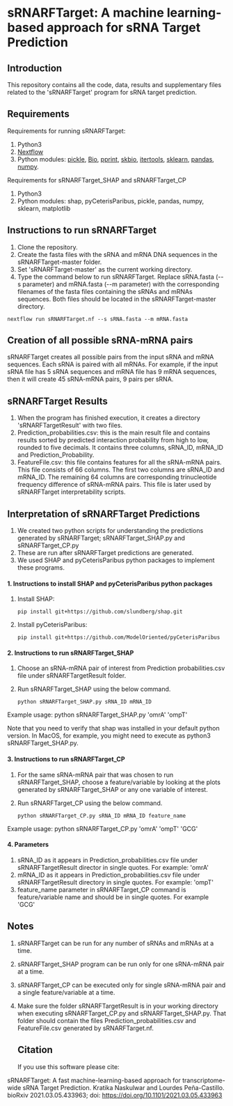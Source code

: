 # sRNARFTarget: A machine learning-based approach for sRNA Target Prediction #
  
  ## Introduction

This repository contains all the code, data, results and supplementary files related to the 'sRNARFTarget' program for sRNA target prediction.
    
  ## Requirements

Requirements for running sRNARFTarget:
  1. Python3
  2. [Nextflow](https://www.nextflow.io/)
  3. Python modules: [pickle](https://docs.python.org/3/library/pickle.html), [Bio](https://biopython.org/), [pprint](https://docs.python.org/3/library/pprint.html), [skbio](http://scikit-bio.org/), [itertools](https://docs.python.org/3/library/itertools.html), [sklearn](https://scikit-learn.org/stable/), [pandas](https://pandas.pydata.org/), [numpy](https://numpy.org/).
        
Requirements for sRNARFTarget_SHAP and sRNARFTarget_CP
  1. Python3
  2. Python modules: shap, pyCeterisParibus, pickle, pandas, numpy, sklearn, matplotlib
             
  ## Instructions to run sRNARFTarget
  
  1. Clone the repository.
  2. Create the fasta files with the sRNA and mRNA DNA sequences in the sRNARFTarget-master folder.
  3. Set 'sRNARFTarget-master' as the current working directory.
  4. Type the command below to run sRNARFTarget. Replace sRNA.fasta (--s parameter) and mRNA.fasta (--m parameter) with the corresponding filenames of the fasta files containing the sRNAs and mRNAs sequences. Both files should be located in the sRNARFTarget-master directory.
   
    nextflow run sRNARFTarget.nf --s sRNA.fasta --m mRNA.fasta
   
  ## Creation of all possible sRNA-mRNA pairs
  
sRNARFTarget creates all possible pairs from the input sRNA and mRNA sequences. Each sRNA is paired with all mRNAs. For example, if the input sRNA file has 5 sRNA sequences and mRNA file has 9 mRNA sequences, then it will create 45 sRNA-mRNA pairs, 9 pairs per sRNA.
 
  ## sRNARFTarget Results
    
  1. When the program has finished execution, it creates a directory 'sRNARFTargetResult' with two files.
  2. Prediction_probabilities.csv: this is the main result file and contains results sorted by predicted interaction probability from high to low, rounded to five decimals. It contains three columns, sRNA_ID, mRNA_ID and Prediction_Probability.
  3. FeatureFile.csv: this file contains features for all the sRNA-mRNA pairs. This file consists of 66 columns. The first two columns are sRNA_ID and mRNA_ID. The remaining 64 columns are corresponding trinucleotide frequency difference of sRNA-mRNA pairs. This file is later used by sRNARFTarget interpretability scripts.

  ## Interpretation of sRNARFTarget Predictions 
  
  1. We created two python scripts for understanding the predictions generated by sRNARFTarget; sRNARFTarget_SHAP.py and sRNARFTarget_CP.py
  2. These are run after sRNARFTarget predictions are generated.
  3. We used SHAP and pyCeterisParibus python packages to implement these programs.
   
   #### 1. Instructions to install SHAP and pyCeterisParibus python packages 
   
   1. Install SHAP:
   
          pip install git+https://github.com/slundberg/shap.git
    
   2. Install pyCeterisParibus:
   
          pip install git+https://github.com/ModelOriented/pyCeterisParibus
          
   #### 2. Instructions to run sRNARFTarget_SHAP
   
   1. Choose an sRNA-mRNA pair of interest from Prediction probabilities.csv file under sRNARFTargetResult folder.
   2. Run sRNARFTarget_SHAP using the below command.
      
          python sRNARFTarget_SHAP.py sRNA_ID mRNA_ID
         
   Example usage: python sRNARFTarget_SHAP.py 'omrA' 'ompT'
   
   Note that you need to verify that shap was installed in your default python version. In MacOS, for example, you might need to execute as  python3 sRNARFTarget_SHAP.py.
  
   #### 3. Instructions to run sRNARFTarget_CP
   
   1. For the same sRNA-mRNA pair that was chosen to run sRNARFTarget_SHAP, choose a feature/variable by looking at the plots generated by sRNARFTarget_SHAP or any one variable of interest.
  2. Run sRNARFTarget_CP using the below command.
      
         python sRNARFTarget_CP.py sRNA_ID mRNA_ID feature_name
         
  Example usage: python sRNARFTarget_CP.py 'omrA' 'ompT' 'GCG'
         
   #### 4. Parameters
   
   1.  sRNA_ID as it appears in Prediction_probabilities.csv file under sRNARFTargetResult director in single quotes. For example: 'omrA'
   2.  mRNA_ID as it appears in Prediction_probabilities.csv file under sRNARFTargetResult directory in single quotes. For example: 'ompT'
   4.  feature_name parameter in sRNARFTarget_CP command is feature/variable name and should be in single quotes. For example 'GCG'
      
   ## Notes
1. sRNARFTarget can be run for any number of sRNAs and mRNAs at a time.
2. sRNARFTarget_SHAP program can be run only for one sRNA-mRNA pair at a time.
3. sRNARFTarget_CP can be executed only for single sRNA-mRNA pair and a single feature/variable at a time.
4. Make sure the folder sRNARFTargetResult is in your working directory when executing sRNARFTarget_CP.py and sRNARFTarget_SHAP.py. That folder should contain the files Prediction_probabilities.csv and FeatureFile.csv generated by sRNARFTarget.nf.

   ## Citation
   If you use this software please cite:
   
sRNARFTarget: A fast machine-learning-based approach for transcriptome-wide sRNA Target Prediction. Kratika Naskulwar and Lourdes Peña-Castillo. bioRxiv 2021.03.05.433963; doi: https://doi.org/10.1101/2021.03.05.433963 

